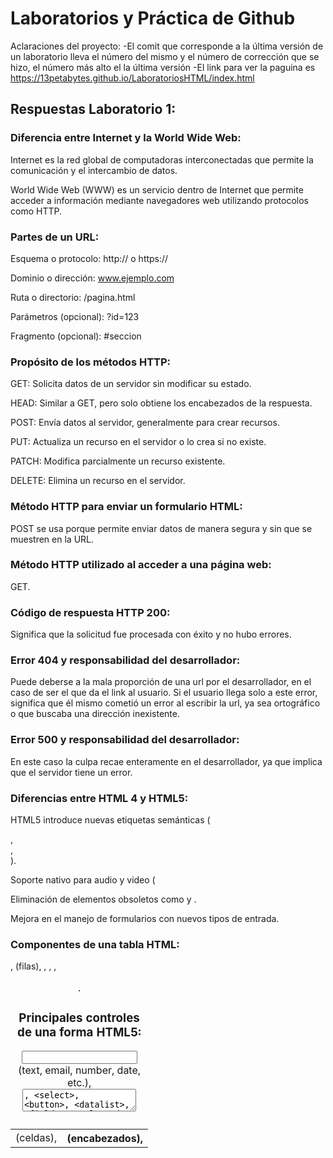 # Laboratorios y Práctica de Github

Aclaraciones del proyecto:
-El comit que corresponde a la última versión de un laboratorio lleva el número del mismo y el número de corrección que se hizo, el número más alto el la última versión 
-El link para ver la paguina es https://13petabytes.github.io/LaboratoriosHTML/index.html

## Respuestas Laboratorio 1:

### Diferencia entre Internet y la World Wide Web:

Internet es la red global de computadoras interconectadas que permite la comunicación y el intercambio de datos.


World Wide Web (WWW) es un servicio dentro de Internet que permite acceder a información mediante navegadores web utilizando protocolos como HTTP.

### Partes de un URL:

Esquema o protocolo: http:// o https://


Dominio o dirección: www.ejemplo.com


Ruta o directorio: /pagina.html


Parámetros (opcional): ?id=123


Fragmento (opcional): #seccion


### Propósito de los métodos HTTP:

GET: Solicita datos de un servidor sin modificar su estado.


HEAD: Similar a GET, pero solo obtiene los encabezados de la respuesta.


POST: Envía datos al servidor, generalmente para crear recursos.


PUT: Actualiza un recurso en el servidor o lo crea si no existe.


PATCH: Modifica parcialmente un recurso existente.


DELETE: Elimina un recurso en el servidor.


### Método HTTP para enviar un formulario HTML:

POST se usa porque permite enviar datos de manera segura y sin que se muestren en la URL.


### Método HTTP utilizado al acceder a una página web:

GET.


### Código de respuesta HTTP 200:

Significa que la solicitud fue procesada con éxito y no hubo errores.


### Error 404 y responsabilidad del desarrollador:

Puede deberse a la mala proporción de una url por el desarrollador, en el caso de ser el que da el link al usuario. Si el usuario llega solo a este error, significa que él mismo cometió un error al escribir la url, ya sea ortográfico o que buscaba una dirección inexistente.


### Error 500 y responsabilidad del desarrollador:

En este caso la culpa recae enteramente en el desarrollador, ya que implica que el servidor tiene un error.


### Diferencias entre HTML 4 y HTML5:

HTML5 introduce nuevas etiquetas semánticas (<article>, <section>, <nav>).


Soporte nativo para audio y video (<audio>, <video>).


Eliminación de elementos obsoletos como <font> y <frameset>.


Mejora en el manejo de formularios con nuevos tipos de entrada.


### Componentes de una tabla HTML:

<table>, <tr> (filas), <td> (celdas), <th> (encabezados), <thead>, <tbody>, <tfoot>, <caption>.


### Principales controles de una forma HTML5:

<input> (text, email, number, date, etc.), <textarea>, <select>, <button>, <datalist>, <fieldset>, <legend>.


### Soporte HTML5 en tu navegador:

Puede ser verificado en HTML5Test ingresando a la página y viendo la puntuación de tu navegador. El mio en el momento de responder estas preguntas, me indica que HTML5test está muerto.


### Ciclo de vida de los sistemas de información:

Fases: Planeación, análisis, diseño, implementación, operación y mantenimiento.


### Ciclo de desarrollo de sistemas de información:

Incluye metodologías como el Modelo en Cascada, Desarrollo Ágil, Prototipado, y Scrum, siguiendo las fases desde la conceptualización hasta el mantenimiento del sistema.







